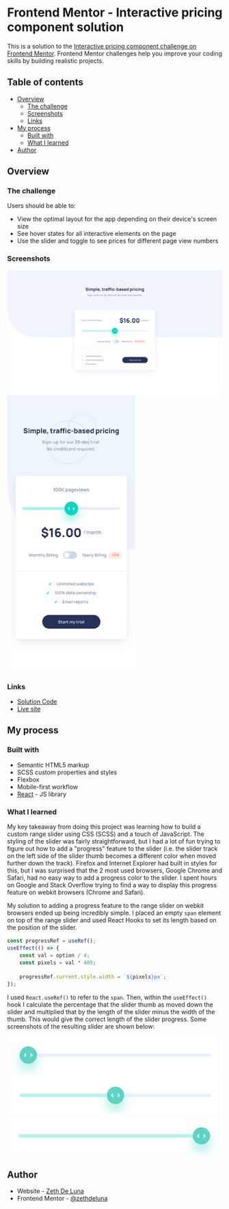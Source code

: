 # Frontend Mentor - Interactive pricing component solution

This is a solution to the [Interactive pricing component challenge on Frontend Mentor](https://www.frontendmentor.io/challenges/interactive-pricing-component-t0m8PIyY8). Frontend Mentor challenges help you improve your coding skills by building realistic projects. 

## Table of contents

- [Overview](#overview)
  - [The challenge](#the-challenge)
  - [Screenshots](#screenshots)
  - [Links](#links)
- [My process](#my-process)
  - [Built with](#built-with)
  - [What I learned](#what-i-learned)
- [Author](#author)

## Overview

### The challenge

Users should be able to:

- View the optimal layout for the app depending on their device's screen size
- See hover states for all interactive elements on the page
- Use the slider and toggle to see prices for different page view numbers

### Screenshots

<img src="https://raw.githubusercontent.com/zethdeluna/interactive-pricing-component/main/src/images/ipc-desktop-screenshot.png" alt="desktop screenshot">
<img src="https://raw.githubusercontent.com/zethdeluna/interactive-pricing-component/main/src/images/ipc-mobile-screenshot.png" alt="mobile screenshot" width="300">

### Links

- [Solution Code](https://www.frontendmentor.io/solutions/interactive-pricing-component-using-react-js-and-scss-CoR1sexf9)
- [Live site](https://zethdeluna.github.io/interactive-pricing-component/)

## My process

### Built with

- Semantic HTML5 markup
- SCSS custom properties and styles
- Flexbox
- Mobile-first workflow
- [React](https://reactjs.org/) - JS library

### What I learned

My key takeaway from doing this project was learning how to build a custom range slider using CSS (SCSS) and a touch of JavaScript. The styling of the slider was fairly straightforward, but I had a lot of fun trying to figure out how to add a "progress" feature to the slider (i.e. the slider track on the left side of the slider thumb becomes a different color when moved further down the track). Firefox and Internet Explorer had built in styles for this, but I was surprised that the 2 most used browsers, Google Chrome and Safari, had no easy way to add a progress color to the slider. I spent hours on Google and Stack Overflow trying to find a way to display this progress feature on webkit browsers (Chrome and Safari).

My solution to adding a progress feature to the range slider on webkit browsers ended up being incredibly simple. I placed an empty `span` element on top of the range slider and used React Hooks to set its length based on the position of the slider.

```javascript
const progressRef = useRef();
useEffect(() => {
    const val = option / 4;
    const pixels = val * 405;

    progressRef.current.style.width = `${pixels}px`;
});
```
I used `React.useRef()` to refer to the `span`. Then, within the `useEffect()` hook I calculate the percentage that the slider thumb as moved down the slider and multiplied that by the length of the slider minus the width of the thumb. This would give the correct length of the slider progress. Some screenshots of the resulting slider are shown below:

<img src="https://raw.githubusercontent.com/zethdeluna/interactive-pricing-component/main/src/images/slider-0.png">
<img src="https://raw.githubusercontent.com/zethdeluna/interactive-pricing-component/main/src/images/slider-half.png">
<img src="https://raw.githubusercontent.com/zethdeluna/interactive-pricing-component/main/src/images/slider-full.png">

## Author

- Website - [Zeth De Luna](https://zethdeluna.com)
- Frontend Mentor - [@zethdeluna](https://www.frontendmentor.io/profile/zethdeluna)
